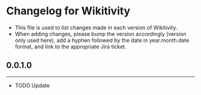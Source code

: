 # Changelog for Wikitivity
- This file is used to list changes made in each version of Wikitivity.
- When adding changes, please bump the version accordingly (version only used here), add a hyphen followed by the date in year.month.date format, and link to the appropriate Jira ticket.
## 0.0.1.0
-------------------------
- TODO Update